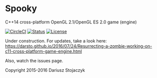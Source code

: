 # Spooky
C++14 cross-platform OpenGL 2.1/OpenGL ES 2.0 game (engine)

[![CircleCI](https://img.shields.io/circleci/project/darsto/spooky/master.svg)](https://circleci.com/gh/darsto/spooky)
[![Status](https://img.shields.io/badge/status-work--in--progress-orange.svg)](https://darsto.github.io/2016/07/24/Resurrecting-a-zombie-working-on-c11-cross-platform-game-engine.html)
[![License](https://img.shields.io/github/license/darsto/spooky.svg)](LICENSE.md)

Under construction. For updates, take a look here:
https://darsto.github.io/2016/07/24/Resurrecting-a-zombie-working-on-c11-cross-platform-game-engine.html

Also, watch the issues page.

Copyright 2015-2016 Dariusz Stojaczyk

